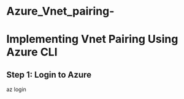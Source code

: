 # Azure_Vnet_pairing-
# Implementing Vnet Pairing Using Azure CLI
## Step 1: Login to Azure  
az login


